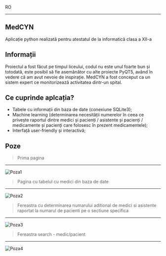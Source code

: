 RO

---

## MedCYN
Aplicație python realizată pentru atestatul de la informatică clasa a XII-a

## Informații
Proiectul a fost făcut pe timpul liceului, codul nu este unul foarte bun și totodată, este posibil să fie asemănător cu alte proiecte PyQT5, având în vedere că am avut nevoie de inspirație.
MedCYN a fost conceput ca un sistem expert ce monitorizează activitatea dintr-un spital.

## Ce cuprinde aplcația?
* Tabele cu informații din baza de date (conexiune SQLite3);
* Machine learning (determinarea necesității numerelor în ceea ce privește raportul dintre medici și pacienți / asistente și pacienți / medicamente și pacienți care folosesc în prezent medicamentele);
* Interfață user-friendly și interactivă;

## Poze
> Prima pagina
_________________

![Poza1](https://i.ibb.co/fNQ0Lns/Screenshot-1.png)

> Pagina cu tabelul cu medici din baza de date
_________________
![Poza2](https://i.ibb.co/YW8xC0g/Screenshot-2.png)

> Fereastra cu determinarea numarului aditional de medici si asistente raportat la numarul de pacienti pe o sectiune specifica
_________________
![Poza3](https://i.ibb.co/X2C3KRH/Screenshot-3.png)

> Fereastra search - medic/pacient
_________________
![Poza4](https://i.ibb.co/smLt2Rz/Screenshot-4.png)

